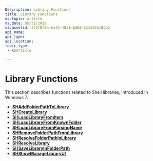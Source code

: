 ```yaml
---
Description: Library Functions
title: Library Functions
ms.topic: article
ms.date: 05/31/2018
ms.assetid: 273f8f8a-ea46-40a1-bd62-2c1566bc8c65
api_name: 
api_type: 
api_location: 
topic_type: 
 - kbArticle

---
```


# Library Functions

This section describes functions related to Shell libraries, introduced in Windows 7.

-   [**SHAddFolderPathToLibrary**](/windows/desktop/api/shobjidl_core/nf-shobjidl_core-shaddfolderpathtolibrary)
-   [**SHCreateLibrary**](/windows/desktop/api/shobjidl_core/nf-shobjidl_core-shcreatelibrary)
-   [**SHLoadLibraryFromItem**](/windows/desktop/api/shobjidl_core/nf-shobjidl_core-shloadlibraryfromitem)
-   [**SHLoadLibraryFromKnownFolder**](/windows/desktop/api/shobjidl_core/nf-shobjidl_core-shloadlibraryfromknownfolder)
-   [**SHLoadLibraryFromParsingName**](/windows/desktop/api/shobjidl_core/nf-shobjidl_core-shloadlibraryfromparsingname)
-   [**SHRemoveFolderPathFromLibrary**](/windows/desktop/api/shobjidl_core/nf-shobjidl_core-shremovefolderpathfromlibrary)
-   [**SHResolveFolderPathInLibrary**](/windows/desktop/api/Shobjidl/nf-shobjidl-shresolvefolderpathinlibrary)
-   [**SHResolveLibrary**](/windows/desktop/api/shobjidl_core/nf-shobjidl_core-shresolvelibrary)
-   [**SHSaveLibraryInFolderPath**](/windows/desktop/api/shobjidl_core/nf-shobjidl_core-shsavelibraryinfolderpath)
-   [**SHShowManageLibraryUI**](/windows/desktop/api/shobjidl_core/nf-shobjidl_core-shshowmanagelibraryui)

 

 



